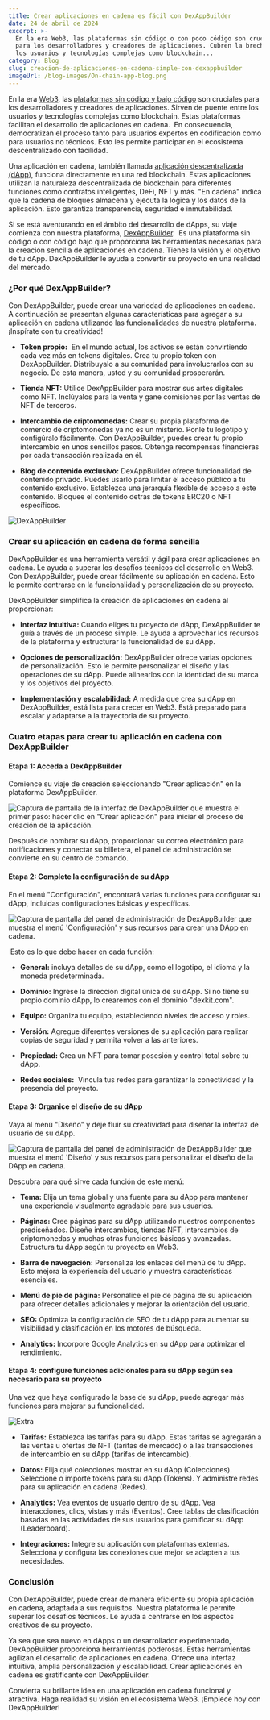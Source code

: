 ```yaml
---
title: Crear aplicaciones en cadena es fácil con DexAppBuilder
date: 24 de abril de 2024
excerpt: >-
  En la era Web3, las plataformas sin código o con poco código son cruciales
  para los desarrolladores y creadores de aplicaciones. Cubren la brecha entre
  los usuarios y tecnologías complejas como blockchain...
category: Blog
slug: creacion-de-aplicaciones-en-cadena-simple-con-dexappbuilder
imageUrl: /blog-images/On-chain-app-blog.png
---
```

En la era [Web3](https://dexkit.com/es/blog/web3-el-presente-y-el-futuro-de-internet/), las [plataformas sin código y bajo código](https://dexkit.com/es/blog/revolucion-sin-codigo-bajo-codigo-transformando-la-creacion-digital/) son cruciales para los desarrolladores y creadores de aplicaciones. Sirven de puente entre los usuarios y tecnologías complejas como blockchain. Estas plataformas facilitan el desarrollo de aplicaciones en cadena.  En consecuencia, democratizan el proceso tanto para usuarios expertos en codificación como para usuarios no técnicos. Esto les permite participar en el ecosistema descentralizado con facilidad.

Una aplicación en cadena, también llamada [aplicación descentralizada (dApp)](https://dexkit.com/es/blog/el-poder-de-las-aplicaciones-dapps-descentralizadas), funciona directamente en una red blockchain. Estas aplicaciones utilizan la naturaleza descentralizada de blockchain para diferentes funciones como contratos inteligentes, DeFi, NFT y más. "En cadena" indica que la cadena de bloques almacena y ejecuta la lógica y los datos de la aplicación. Esto garantiza transparencia, seguridad e inmutabilidad.

Si se está aventurando en el ámbito del desarrollo de dApps, su viaje comienza con nuestra plataforma, [DexAppBuilder](https://dexappbuilder.dexkit.com/).  Es una plataforma sin código o con código bajo que proporciona las herramientas necesarias para la creación sencilla de aplicaciones en cadena. Tienes la visión y el objetivo de tu dApp. DexAppBuilder le ayuda a convertir su proyecto en una realidad del mercado.

### ¿Por qué DexAppBuilder?

Con DexAppBuilder, puede crear una variedad de aplicaciones en cadena. A continuación se presentan algunas características para agregar a su aplicación en cadena utilizando las funcionalidades de nuestra plataforma. ¡Inspírate con tu creatividad!

* **Token propio:**  En el mundo actual, los activos se están convirtiendo cada vez más en tokens digitales. Crea tu propio token con DexAppBuilder. Distribuyalo a su comunidad para involucrarlos con su negocio. De esta manera, usted y su comunidad prosperarán.

* **Tienda NFT:** Utilice DexAppBuilder para mostrar sus artes digitales como NFT. Inclúyalos para la venta y gane comisiones por las ventas de NFT de terceros.

* **Intercambio de criptomonedas:** Crear su propia plataforma de comercio de criptomonedas ya no es un misterio. Ponle tu logotipo y configúralo fácilmente. Con DexAppBuilder, puedes crear tu propio intercambio en unos sencillos pasos. Obtenga recompensas financieras por cada transacción realizada en él.

* **Blog de contenido exclusivo:** DexAppBuilder ofrece funcionalidad de contenido privado. Puedes usarlo para limitar el acceso público a tu contenido exclusivo. Establezca una jerarquía flexible de acceso a este contenido. Bloquee el contenido detrás de tokens ERC20 o NFT específicos.

![DexAppBuilder](/blog-images/DexAppBuilder-1.png)

### Crear su aplicación en cadena de forma sencilla

DexAppBuilder es una herramienta versátil y ágil para crear aplicaciones en cadena. Le ayuda a superar los desafíos técnicos del desarrollo en Web3. Con DexAppBuilder, puede crear fácilmente su aplicación en cadena. Esto le permite centrarse en la funcionalidad y personalización de su proyecto.

DexAppBuilder simplifica la creación de aplicaciones en cadena al proporcionar:

* **Interfaz intuitiva:** Cuando eliges tu proyecto de dApp, DexAppBuilder te guía a través de un proceso simple. Le ayuda a aprovechar los recursos de la plataforma y estructurar la funcionalidad de su dApp.

* **Opciones de personalización:** DexAppBuilder ofrece varias opciones de personalización. Esto le permite personalizar el diseño y las operaciones de su dApp. Puede alinearlos con la identidad de su marca y los objetivos del proyecto.

* **Implementación y escalabilidad:** A medida que crea su dApp en DexAppBuilder, está lista para crecer en Web3. Está preparado para escalar y adaptarse a la trayectoria de su proyecto.

### Cuatro etapas para crear tu aplicación en cadena con DexAppBuilder

#### Etapa 1: Acceda a DexAppBuilder

Comience su viaje de creación seleccionando "Crear aplicación" en la plataforma DexAppBuilder.

![Captura de pantalla de la interfaz de DexAppBuilder que muestra el primer paso: hacer clic en "Crear aplicación" para iniciar el proceso de creación de la aplicación.](/blog-images/Stage-1-image-1.png)

Después de nombrar su dApp, proporcionar su correo electrónico para notificaciones y conectar su billetera, el panel de administración se convierte en su centro de comando.

#### Etapa 2: Complete la configuración de su dApp

En el menú "Configuración", encontrará varias funciones para configurar su dApp, incluidas configuraciones básicas y específicas.

![Captura de pantalla del panel de administración de DexAppBuilder que muestra el menú 'Configuración' y sus recursos para crear una DApp en cadena.](/blog-images/Stage-2-Settings.png)

 Esto es lo que debe hacer en cada función:

* **General:** incluya detalles de su dApp, como el logotipo, el idioma y la moneda predeterminada.

* **Dominio:** Ingrese la dirección digital única de su dApp. Si no tiene su propio dominio dApp, lo crearemos con el dominio "dexkit.com".

* **Equipo:** Organiza tu equipo, estableciendo niveles de acceso y roles.

* **Versión:** Agregue diferentes versiones de su aplicación para realizar copias de seguridad y permita volver a las anteriores.

* **Propiedad:** Crea un NFT para tomar posesión y control total sobre tu dApp.

* **Redes sociales:**  Vincula tus redes para garantizar la conectividad y la presencia del proyecto.

#### Etapa 3: Organice el diseño de su dApp

Vaya al menú "Diseño" y deje fluir su creatividad para diseñar la interfaz de usuario de su dApp.

![Captura de pantalla del panel de administración de DexAppBuilder que muestra el menú 'Diseño' y sus recursos para personalizar el diseño de la DApp en cadena.](/blog-images/Stage-3-Layout.png)

Descubra para qué sirve cada función de este menú:

* **Tema:** Elija un tema global y una fuente para su dApp para mantener una experiencia visualmente agradable para sus usuarios.

* **Páginas:** Cree páginas para su dApp utilizando nuestros componentes prediseñados. Diseñe intercambios, tiendas NFT, intercambios de criptomonedas y muchas otras funciones básicas y avanzadas. Estructura tu dApp según tu proyecto en Web3.

* **Barra de navegación:** Personaliza los enlaces del menú de tu dApp. Esto mejora la experiencia del usuario y muestra características esenciales.

* **Menú de pie de página:** Personalice el pie de página de su aplicación para ofrecer detalles adicionales y mejorar la orientación del usuario.

* **SEO:** Optimiza la configuración de SEO de tu dApp para aumentar su visibilidad y clasificación en los motores de búsqueda.

* **Analytics:** Incorpore Google Analytics en su dApp para optimizar el rendimiento.

#### Etapa 4: configure funciones adicionales para su dApp según sea necesario para su proyecto

Una vez que haya configurado la base de su dApp, puede agregar más funciones para mejorar su funcionalidad.

![Extra](/blog-images/Stage-4-Additional-features-1.png)

* **Tarifas:** Establezca las tarifas para su dApp. Estas tarifas se agregarán a las ventas u ofertas de NFT (tarifas de mercado) o a las transacciones de intercambio en su dApp (tarifas de intercambio).

* **Datos:** Elija qué colecciones mostrar en su dApp (Colecciones). Seleccione o importe tokens para su dApp (Tokens). Y administre redes para su aplicación en cadena (Redes).

* **Analytics:** Vea eventos de usuario dentro de su dApp. Vea interacciones, clics, vistas y más (Eventos). Cree tablas de clasificación basadas en las actividades de sus usuarios para gamificar su dApp (Leaderboard).

* **Integraciones:** Integre su aplicación con plataformas externas. Selecciona y configura las conexiones que mejor se adapten a tus necesidades.

### Conclusión

Con DexAppBuilder, puede crear de manera eficiente su propia aplicación en cadena, adaptada a sus requisitos. Nuestra plataforma le permite superar los desafíos técnicos. Le ayuda a centrarse en los aspectos creativos de su proyecto.  

Ya sea que sea nuevo en dApps o un desarrollador experimentado, DexAppBuilder proporciona herramientas poderosas. Estas herramientas agilizan el desarrollo de aplicaciones en cadena. Ofrece una interfaz intuitiva, amplia personalización y escalabilidad. Crear aplicaciones en cadena es gratificante con DexAppBuilder.

Convierta su brillante idea en una aplicación en cadena funcional y atractiva. Haga realidad su visión en el ecosistema Web3. ¡Empiece hoy con DexAppBuilder!
